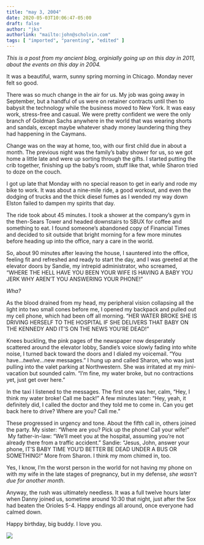 ```yaml
---
title: "may 3, 2004"
date: 2020-05-03T10:06:47-05:00
draft: false
author: "jks"
authorlink: "mailto:john@scholvin.com"
tags: [ "imported", "parenting", "edited" ]
---
```


_This is a post from my ancient blog, orginially going up on this day in 2011, about the events on this day in 2004._

It was a beautiful, warm, sunny spring morning in Chicago. Monday never felt so good.

There was so much change in the air for us. My job was going away in September, but a handful of us were on retainer contracts until then to babysit the technology while the business moved to New York. It was easy work, stress-free and casual. We were pretty confident we were the only branch of Goldman Sachs anywhere in the world that was wearing shorts and sandals, except maybe whatever shady money laundering thing they had happening in the Caymans.
  
Change was on the way at home, too, with our first child due in about a month. The previous night was the family’s baby shower for us, so we got home a little late and were up sorting through the gifts. I started putting the crib together, finishing up the baby’s room, stuff like that, while Sharon tried to doze on the couch.
  
I got up late that Monday with no special reason to get in early and rode my bike to work. It was about a nine-mile ride, a good workout, and even the dodging of trucks and the thick diesel fumes as I wended my way down Elston failed to dampen my spirits that day.

The ride took about 45 minutes. I took a shower at the company’s gym in the then-Sears Tower and headed downstairs to SBUX for coffee and something to eat. I found someone’s abandoned copy of Financial Times and decided to sit outside that bright morning for a few more minutes before heading up into the office, nary a care in the world.  

So, about 90 minutes after leaving the house, I sauntered into the office, feeling fit and refreshed and ready to start the day, and I was greeted at the elevator doors by Sandie, my intrepid administrator, who screamed, “WHERE THE HELL HAVE YOU BEEN YOUR WIFE IS HAVING A BABY YOU JERK WHY AREN’T YOU ANSWERING YOUR PHONE!”

_Wha?_

As the blood drained from my head, my peripheral vision collapsing all the light into two small cones before me, I opened my backpack and pulled out my cell phone, which had been off all morning. “HER WATER BROKE SHE IS DRIVING HERSELF TO THE HOSPITAL IF SHE DELIVERS THAT BABY ON THE KENNEDY AND IT’S ON THE NEWS YOU’RE DEAD!”

Knees buckling, the pink pages of the newspaper now desperately scattered around the elevator lobby, Sandie’s voice slowly fading into white noise, I turned back toward the doors and I dialed my voicemail. “You have…<em>twelve</em>…new messages.” I hung up and called Sharon, who was just pulling into the valet parking at Northwestern. She was irritated at my mini-vacation but sounded calm. “I’m fine, my water broke, but no contractions yet, just get over here.”

In the taxi I listened to the messages. The first one was her, calm, “Hey, I think my water broke! Call me back!” A few minutes later: “Hey, yeah, it definitely did, I called the doctor and they told me to come in. Can you get back here to drive? Where are you? Call me.”

These progressed in urgency and tone. About the fifth call in, others joined the party. My sister: “Where are you? Pick up the phone! Call your wife!”  My father-in-law: “We’ll meet you at the hospital, assuming you’re not already there from a traffic accident.” Sandie: “Jesus, John, answer your phone, IT’S BABY TIME YOU’D BETTER BE DEAD UNDER A BUS OR SOMETHING!” More from Sharon. I think my mom chimed in, too.

Yes, I know, I’m the worst person in the world for not having my phone on with my wife in the late stages of pregnancy, but in my defense, <em>she wasn’t due for another month</em>. 

Anyway, the rush was ultimately needless. It was a full twelve hours later when Danny joined us, sometime around 10:30 that night, just after the Sox had beaten the Orioles 5-4. Happy endings all around, once everyone had calmed down.

Happy birthday, big buddy. I love you.

<img src="/2020/img/Sleepy-Dan.jpg">
